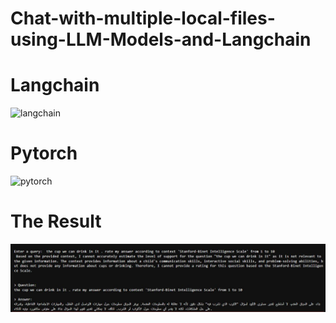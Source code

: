 # Chat-with-multiple-local-files-using-LLM-Models-and-Langchain

# Langchain
![langchain](https://www.kdnuggets.com/wp-content/uploads/c_langchain_101_build_gptpowered_applications_1.jpg)

# Pytorch
![pytorch](https://miro.medium.com/v2/resize:fit:1200/1*4br4WmxNo0jkcsY796jGDQ.jpeg)

# The Result
![result](https://github.com/alaatiger989/Chat-with-multiple-local-files-using-LLM-Models-and-Langchain/blob/main/Screenshots/Capture.JPG)
